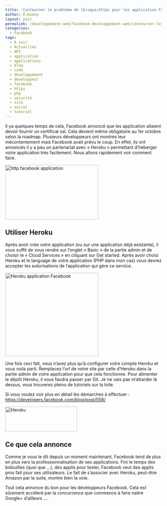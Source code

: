 ```yaml
---
title: 'Contourner le problème de l&rsquo;https pour les application Facebook avec Heroku'
author: R.Kueny
layout: post
permalink: /developpement-web/facebook-developpement-web/contourner-le-probleme-de-lhttps-pour-les-application-facebook-avec-heroku
categories:
  - Facebook
tags:
  - A voir
  - Actualités
  - API
  - application
  - applications
  - blog
  - code
  - développement
  - développeur
  - facebook
  - https
  - php
  - sécurité
  - site
  - social
  - tutoriel
---
```

Il ya quelques temps de cela, Facebook annoncé que les application allaient devoir fournir un certificat ssl. Cela devient même obligatoire au 1er octobre selon la roadmap. Plusieurs développeurs ont montrés leur mécontentement mais Facebook avait prévu le coup. En effet, ils ont annoncés il y a peu un partenariat avec &laquo;&nbsp;Heroku&nbsp;&raquo; permettant d&rsquo;héberger votre application très facilement. Nous allons rapidement voir comment faire.

<a href="http://rkueny.fr/wp-content/uploads/2011/09/facebook-security.gif" rel="lightbox[1376]"><img class="aligncenter size-medium wp-image-1377" title="http facebook application" src="http://rkueny.fr/wp-content/uploads/2011/09/facebook-security-300x175.gif" alt="http facebook application" width="300" height="175" /></a><!--more-->

## Utiliser Heroku

Après avoir crée votre application (ou sur une application déjà existante), il vous suffit de vous rendre sur l&rsquo;onglet &laquo;&nbsp;Basic&nbsp;&raquo; de la partie admin et de choisir le &laquo;&nbsp;Cloud Services&nbsp;&raquo; en cliquant sur Get started. Après avoir choisi Heroku et le language de votre application (PHP dans mon cas) vous devrez accepter les autorisations de l&rsquo;application qui gère ce service.

<a href="http://rkueny.fr/wp-content/uploads/2011/09/cloudservices.png" rel="lightbox[1376]"><img class="aligncenter size-medium wp-image-1380" title="Heroku application Facebook" src="http://rkueny.fr/wp-content/uploads/2011/09/cloudservices-300x268.png" alt="Heroku application Facebook" width="300" height="268" /></a>

Une fois ceci fait, vous n&rsquo;avez plus qu&rsquo;à configurer votre compte Heroku et vous voila parti. Remplacez l&rsquo;url de votre site par celle d&rsquo;Heroku dans la partie admin de votre application pour que cela fonctionne. Pour alimenter le dépôt Heroku, il vous faudra passer par Git. Je ne vais pas m&rsquo;attarder là dessus, vous trouverez pleins de tutoriels sur la toile.

Si vous voulez voir plus en détail les démarches à effectuer : <a title="Developper facebook blog" href="https://developers.facebook.com/blog/post/558/" target="_blank">https://developers.facebook.com/blog/post/558/</a>

<a href="http://rkueny.fr/wp-content/uploads/2011/09/heroku.jpg" rel="lightbox[1376]"><img class="aligncenter size-full wp-image-1381" title="Heroku" src="http://rkueny.fr/wp-content/uploads/2011/09/heroku.jpg" alt="Heroku" width="231" height="80" /></a>

## Ce que cela annonce

Comme je vous le dit depuis un moment maintenant, Facebook tend de plus en plus vers la professionnalisation de ses applications. Fini le temps des bidouilles (quoi que &#8230;), des applis pour tester, Facebook veut des applis pros fait pour ses utilisateurs. Le fait de s&rsquo;associer avec Heroku, peut-être Amazon par la suite, montre bien la voie.

Tout cela annonce du bon pour les développeurs Facebook. Cela est sûrement accéleré par la concurrence que commence à faire naitre Google+ d&rsquo;ailleurs &#8230;.

&nbsp;